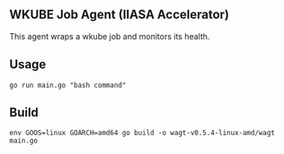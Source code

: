 ## WKUBE Job Agent (IIASA Accelerator)
This agent wraps a wkube job and monitors its health. 

## Usage
`go run main.go "bash command"`

## Build
`env GOOS=linux GOARCH=amd64 go build -o wagt-v0.5.4-linux-amd/wagt main.go`